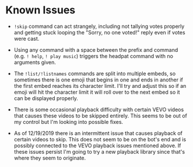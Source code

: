 # Known Issues

- `!skip` command can act strangely, including not tallying votes properly and getting stuck looping the "Sorry, no one voted!" reply even if votes were cast.

- Using any command with a space between the prefix and command (e.g. `! help`, `! play music`) triggers the headpat command with no arguments given.

- The `!list/!listnames` commands are split into multiple embeds, so sometimes there is one emoji that begins in one and ends in another if the first embed reaches its character limit. I'll try and adjust this so if an emoji will hit the character limit it will roll over to the next embed so it can be displayed properly.

- There is some occasional playback difficulty with certain VEVO videos that causes these videos to be skipped entirely. This seems to be out of my control but I'm looking into possible fixes.

- As of 12/19/2019 there is an intermittent issue that causes playback of certain videos to skip. This does not seem to be on the bot's end and is possibly connected to the VEVO playback issues mentioned above. If these issues persist I'm going to try a new playback library since that's where they seem to originate.